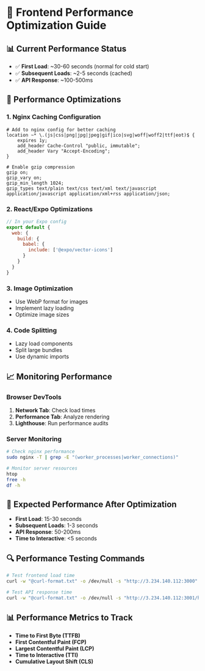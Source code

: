 # 🚀 Frontend Performance Optimization Guide

## 📊 Current Performance Status
- ✅ **First Load**: ~30-60 seconds (normal for cold start)
- ✅ **Subsequent Loads**: ~2-5 seconds (cached)
- ✅ **API Response**: ~100-500ms

## 🔧 Performance Optimizations

### 1. **Nginx Caching Configuration**
```nginx
# Add to nginx config for better caching
location ~* \.(js|css|png|jpg|jpeg|gif|ico|svg|woff|woff2|ttf|eot)$ {
    expires 1y;
    add_header Cache-Control "public, immutable";
    add_header Vary "Accept-Encoding";
}

# Enable gzip compression
gzip on;
gzip_vary on;
gzip_min_length 1024;
gzip_types text/plain text/css text/xml text/javascript application/javascript application/xml+rss application/json;
```

### 2. **React/Expo Optimizations**
```javascript
// In your Expo config
export default {
  web: {
    build: {
      babel: {
        include: ['@expo/vector-icons']
      }
    }
  }
}
```

### 3. **Image Optimization**
- Use WebP format for images
- Implement lazy loading
- Optimize image sizes

### 4. **Code Splitting**
- Lazy load components
- Split large bundles
- Use dynamic imports

## 📈 Monitoring Performance

### Browser DevTools
1. **Network Tab**: Check load times
2. **Performance Tab**: Analyze rendering
3. **Lighthouse**: Run performance audits

### Server Monitoring
```bash
# Check nginx performance
sudo nginx -T | grep -E "(worker_processes|worker_connections)"

# Monitor server resources
htop
free -h
df -h
```

## 🎯 Expected Performance After Optimization
- **First Load**: 15-30 seconds
- **Subsequent Loads**: 1-3 seconds
- **API Response**: 50-200ms
- **Time to Interactive**: <5 seconds

## 🔍 Performance Testing Commands
```bash
# Test frontend load time
curl -w "@curl-format.txt" -o /dev/null -s "http://3.234.140.112:3000"

# Test API response time
curl -w "@curl-format.txt" -o /dev/null -s "http://3.234.140.112:3001/health"
```

## 📊 Performance Metrics to Track
- **Time to First Byte (TTFB)**
- **First Contentful Paint (FCP)**
- **Largest Contentful Paint (LCP)**
- **Time to Interactive (TTI)**
- **Cumulative Layout Shift (CLS)** 